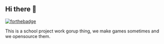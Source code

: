 ## Hi there 👋

[![forthebadge](https://forthebadge.com/images/badges/contains-tasty-spaghetti-code.svg)](https://forthebadge.com)

This is a school project work gorup thing, we make games sometimes and we opensource them.

